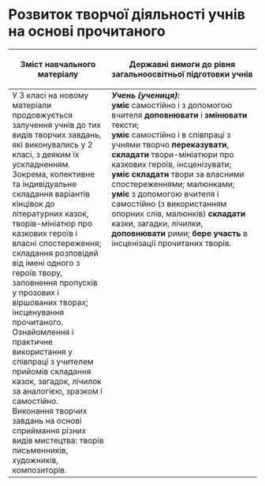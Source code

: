 # Розвиток творчої діяльності учнів на основі прочитаного

<table>
<thead>
  <tr>
    <th width="40%" align="center"><p>Зміст навчального матеріалу</p></td>
    <th width="60%" align="center"><p>Державні вимоги до рівня загальноосвітньої підготовки учнів</p></td>
  </tr>
</thead>
<tbody>
  <tr>
    <td width="40%" style="vertical-align:top !important;">
У 3 класі на новому матеріали продовжується залучення учнів до тих видів творчих завдань, які виконувались у 2 класі, з деяким їх ускладненням. Зокрема, колективне та індивідуальне складання варіантів кінцівок до літературних казок, творів-мініатюр про казкових героїв і власні спостереження; складання розповідей від імені одного з героїв твору, заповнення пропусків у прозових і віршованих творах; інсценування прочитаного.<br>
Ознайомлення і практичне використання у співпраці з учителем прийомів складання казок, загадок, лічилок за аналогією, зразком і самостійно.<br>
Виконання творчих завдань на основі сприймання різних видів мистецтва: творів письменників, художників, композиторів.<br></td>
    <td width="60%" style="vertical-align:top !important;">
<i><b>Учень (учениця):</b></i><br>
<b>уміє</b> самостійно і з допомогою вчителя <b>доповнювати</b> і <b>змінювати</b> тексти;<br>
<b>уміє</b> самостійно і в співпраці з учнями творчо <b>переказувати</b>, <b>складати</b> твори-мініатюри про казкових героїв, інсценізувати;<br>
<b>уміє складати</b> твори за власними спостереженнями; малюнками;<br>
<b>уміє</b> з допомогою вчителя і самостійно (з використанням опорних слів, малюнків) <b>складати</b> казки, загадки, лічилки, <b>доповнювати</b> рими; <b>бере участь</b> в інсценізації прочитаних творів.<br></td>
  </tr>
</tbody>
</table>